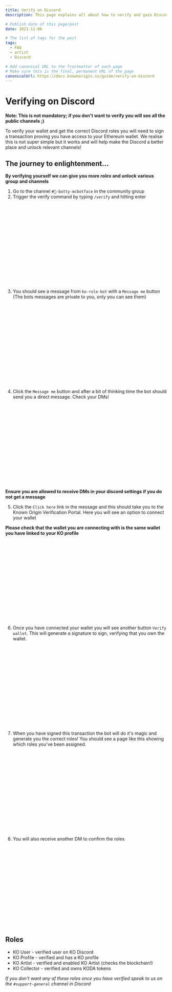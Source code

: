 ```yaml
---
title: Verify on Discord
description: This page explains all about how to verify and gain Discord roles

# Publish date of this page/post
date: 2021-11-08

# The list of tags for the post
tags:
  - FAQ
  - artist
  - Discord

# Add canonical URL to the frontmatter of each page
# Make sure this is the final, permanent URL of the page
canonicalUrl: https://docs.knownorigin.io/guide/verify-on-discord
---
```


# Verifying on Discord

**Note: This is not mandatory; if you don't want to verify you will see all the public channels ;)**

To verify your wallet and get the correct Discord roles you will need to sign a transaction proving you have access to your Ethereum wallet.
We realise this is not super simple but it works and will help make the Discord a better place and unlock relevant channels!

## The journey to enlightenment...

**By verifying yourself we can give you more _roles_ and unlock various group and channels**

1. Go to the channel `#🤖-botty-mcbotface` in the community group
2. Trigger the verify command by typing `/verify` and hitting enter

<img :src="$withBase('/discord-role-bot/ko-role-bot-1.png')" height="250">

3. You should see a message from `ko-role-bot` with a `Message me` button (The bots messages are private to you, only you can see them)

<img :src="$withBase('/discord-role-bot/ko-role-bot-2.png')" height="250">

4. Click the `Message me` button and after a bit of thinking time the bot should send you a direct message. Check your DMs!

<img :src="$withBase('/discord-role-bot/ko-role-bot-3.png')" height="250">

**Ensure you are allowed to receive DMs in your discord settings if you do not get a message**

5. Click the `Click here` link in the message and this should take you to the Known Origin Verification Portal. Here you will see an option to connect your wallet

**Please check that the wallet you are connecting with is the same wallet you have linked to your KO profile**

<img :src="$withBase('/discord-role-bot/ko-role-bot-4.png')" height="250">

6. Once you have connected your wallet you will see another button `Verify wallet`. This will generate a signature to sign, verifying that you own the wallet.

<img :src="$withBase('/discord-role-bot/ko-role-bot-5.png')" height="250">

7. When you have signed this transaction the bot will do it's magic and generate you the correct roles! You should see a page like this showing which roles you've been assigned.

<img :src="$withBase('/discord-role-bot/ko-role-bot-6.png')" height="250">

8. You will also receive another DM to confirm the roles

<img :src="$withBase('/discord-role-bot/ko-role-bot-7.png')" height="250">


## Roles

* KO User - verified user on KO Discord
* KO Profile - verified and has a KO profile
* KO Artist - verified and enabled KO Artist (checks the blockchain!) 
* KO Collector - verified and owns KODA tokens

*If you don't want any of these roles once you have verified speak to us on the `#support-general` channel in Discord*




